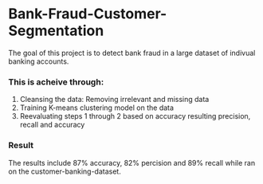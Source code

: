 # Bank-Fraud-Customer-Segmentation

The goal of this project is to detect bank fraud in a large dataset of indivual banking accounts.

### This is acheive through:
1. Cleansing the data: Removing irrelevant and missing data
2. Training K-means clustering model on the data
3. Reevaluating steps 1 through 2 based on accuracy resulting precision, recall and accuracy

### Result
The results include 87% accuracy, 82% percision and 89% recall while ran on the customer-banking-dataset.
